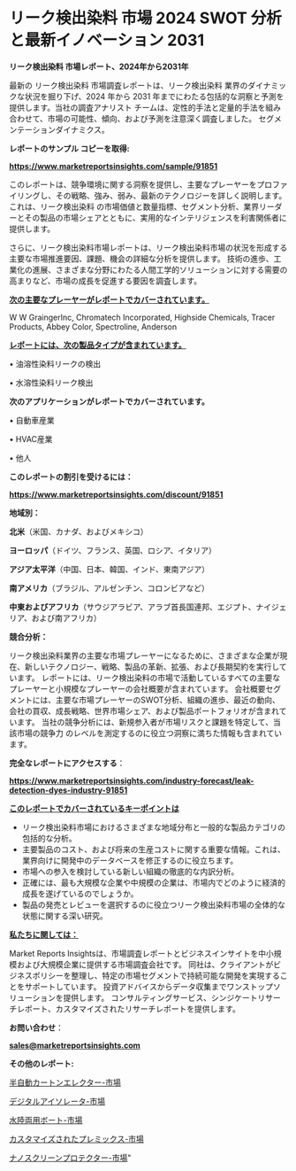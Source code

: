 # リーク検出染料 市場 2024 SWOT 分析と最新イノベーション 2031

<strong>リーク検出染料 市場レポート、2024年から2031年</strong>

最新の リーク検出染料 市場調査レポートは、リーク検出染料 業界のダイナミックな状況を掘り下げ、2024 年から 2031 年までにわたる包括的な洞察と予測を提供します。当社の調査アナリスト チームは、定性的手法と定量的手法を組み合わせて、市場の可能性、傾向、および予測を注意深く調査しました。 セグメンテーションダイナミクス。



<strong>レポートのサンプル コピーを取得:</strong> <a href=https://www.marketreportsinsights.com/sample/91851>

<strong><u>https://www.marketreportsinsights.com/sample/91851</u></strong></a>

このレポートは、競争環境に関する洞察を提供し、主要なプレーヤーをプロファイリングし、その戦略、強み、弱み、最新のテクノロジーを詳しく説明します。 これは、リーク検出染料 の市場価値と数量指標、セグメント分析、業界リーダーとその製品の市場シェアとともに、実用的なインテリジェンスを利害関係者に提供します。

さらに、リーク検出染料市場レポートは、リーク検出染料市場の状況を形成する主要な市場推進要因、課題、機会の詳細な分析を提供します。 技術の進歩、工業化の進展、さまざまな分野にわたる人間工学的ソリューションに対する需要の高まりなど、市場の成長を促進する要因を調査します。



<strong><u>次の主要なプレーヤーがレポートでカバーされています。</u></strong>

W W GraingerInc, Chromatech Incorporated, Highside Chemicals, Tracer Products, Abbey Color, Spectroline, Anderson



<strong><u><b>レポートには、次の製品タイプが含まれています。</b></u></strong>

• 油溶性染料リークの検出

• 水溶性染料リーク検出



<strong><b>次のアプリケーションがレポートでカバーされています。</b></strong>

• 自動車産業

• HVAC産業

• 他人



<strong><b>このレポートの割引を受けるには：</b></strong><a href=https://www.marketreportsinsights.com/discount/91851>

<strong><u>https://www.marketreportsinsights.com/discount/91851</u></strong></a>



<strong>地域別：</strong>



<strong>北米</strong>（米国、カナダ、およびメキシコ）



<strong>ヨーロッパ</strong>（ドイツ、フランス、英国、ロシア、イタリア）



<strong>アジア太平洋</strong>（中国、日本、韓国、インド、東南アジア）



<strong>南アメリカ</strong>（ブラジル、アルゼンチン、コロンビアなど）



<strong>中東およびアフリカ</strong>（サウジアラビア、アラブ首長国連邦、エジプト、ナイジェリア、および南アフリカ）



<strong>競合分析：</strong>

リーク検出染料業界の主要な市場プレーヤーになるために、さまざまな企業が現在、新しいテクノロジー、戦略、製品の革新、拡張、および長期契約を実行しています。 レポートには、リーク検出染料の市場で活動しているすべての主要なプレーヤーと小規模なプレーヤーの会社概要が含まれています。 会社概要セグメントには、主要な市場プレーヤーのSWOT分析、組織の進歩、最近の動向、会社の買収、成長戦略、世界市場シェア、および製品ポートフォリオが含まれています。 当社の競争分析には、新規参入者が市場リスクと課題を特定して、当該市場の競争力 のレベルを測定するのに役立つ洞察に満ちた情報も含まれています。



<strong>完全なレポートにアクセスする</strong>：

<a href=https://www.marketreportsinsights.com/industry-forecast/leak-detection-dyes-industry-91851>

<strong><u>https://www.marketreportsinsights.com/industry-forecast/leak-detection-dyes-industry-91851</u></strong></a>



<strong><u><b>このレポートでカバーされているキーポイントは</b></u></strong>
<ul>
  <li>リーク検出染料市場におけるさまざまな地域分布と一般的な製品カテゴリの包括的な分析。</li>
  <li>主要製品のコスト、および将来の生産コストに関する重要な情報。これは、業界向けに開発中のデータベースを修正するのに役立ちます。</li>
  <li>市場への参入を検討している新しい組織の徹底的な内訳分析。</li>
  <li>正確には、最も大規模な企業や中規模の企業は、市場内でどのように経済的成長を遂げているのでしょうか。</li>
  <li>製品の発売とレビューを選択するのに役立つリーク検出染料市場の全体的な状態に関する深い研究。</li>
</ul>


<strong><u><b>私たちに関しては：</b></u></strong>

Market Reports Insightsは、市場調査レポートとビジネスインサイトを中小規模および大規模企業に提供する市場調査会社です。 同社は、クライアントがビジネスポリシーを整理し、特定の市場セグメントで持続可能な開発を実現することをサポートしています。 投資アドバイスからデータ収集までワンストップソリューションを提供します。 コンサルティングサービス、シンジケートリサーチレポート、カスタマイズされたリサーチレポートを提供します。



<strong><b>お問い合わせ</b></strong>：

<a href=mailto:sales@marketreportsinsights.com>

<strong><u>sales@marketreportsinsights.com</u></strong></a>



<strong>その他のレポート:</strong>

<a href=https://www.linkedin.com/pulse/半自動カートンエレクター-市場-2023-競争分析と事業成長-2030-k80uf/>半自動カートンエレクター-市場</a>

<a href=https://www.linkedin.com/pulse/デジタルアイソレータ-市場-2023-最新の-cagr-および成長分析-56dvf/>デジタルアイソレータ-市場</a>

<a href=https://www.linkedin.com/pulse/水陸両用ボート-市場-2023-年のダイナミクスとビジネストレンド-2030-xgpec/>水陸両用ボート-市場</a>

<a href=https://www.linkedin.com/pulse/カスタマイズされたプレミックス-市場-2023-競争分析と事業成長-2030-gpq5f/>カスタマイズされたプレミックス-市場</a>

<a href=https://www.linkedin.com/pulse/ナノスクリーンプロテクター-市場-2023-収益と成長ドライバー-2030-rmj5f/>ナノスクリーンプロテクター-市場</a>"
